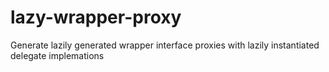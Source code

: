 # lazy-wrapper-proxy
Generate lazily generated wrapper interface proxies with lazily instantiated delegate implemations
